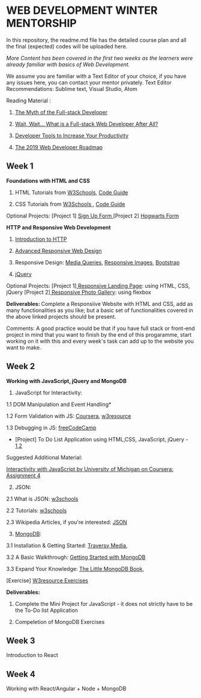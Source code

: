 <h1> WEB DEVELOPMENT WINTER MENTORSHIP </h1>


In this repository, the readme.md file has the detailed course plan and all the final (expected) codes will be uploaded here. 

<i>More Content has been covered in the first two weeks as the learners were already familiar with basics of Web Development.
</i>

We assume you are familiar with a Text Editor of your choice, if you have any issues here, you can contact your mentor privately. 
Text Editor Recommendations: Sublime text, Visual Studio, Atom 

Reading Material <more to come>: 
1. <a href = "https://www.andyshora.com/full-stack-developers.html"> The Myth of the Full-stack Developer </a>

2. <a href = "https://edward-designer.com/web/full-stack-web-developer/"> Wait, Wait… What is a Full-stack Web Developer After All? </a>

3. <a href="https://medium.com/better-programming/developer-tools-to-increase-your-productivity-6f4ec0c96dd9">Developer Tools to Increase Your Productivity</a>

4. <a href="https://medium.com/@sunilsandhu/the-web-developer-roadmap-for-2019-692cb02d36a4">The 2019 Web Developer Roadmap</a>
  


<h2> Week 1 </h2> 

<b>Foundations with HTML and CSS</b>

1. HTML Tutorials from <a href = "https://www.w3schools.com/html/default.asp">W3Schools</a>, <a href = "https://codeguide.co/#html">Code Guide </a>

2. CSS Tutorials from <a href = "https://www.w3schools.com/css/default.asp"> W3Schools </a>, <a href = "https://codeguide.co/#css">Code Guide </a>

Optional Projects:
[Project 1] <a href = "https://www.youtube.com/watch?v=OAzgHGrIHWY&list=PLJ8MMmYtV80_JcsDdNXpa3ckjd-Rh4fsD"> Sign Up Form </a>
[Project 2] <a href = "https://medium.com/frontendshortcut/make-hogwarts-admission-form-in-html-and-css-1cdc21165997"> Hogwarts Form </a>


<b> HTTP and Responsive Web Development </b>

1. <a href = "https://launchschool.com/books/http/read/introduction">Introduction to HTTP </a>

2. <a href = "https://learn.shayhowe.com/advanced-html-css/responsive-web-design/">Advanced Responsive Web Design</a>

3. Responsive Design: <a href= "https://www.youtube.com/watch?v=VQjy_33t8cg">Media Queries</a>, <a href="https://internetingishard.com/html-and-css/responsive-images/">Responsive Images</a>, <a href ="https://www.w3schools.com/bootstrap/default.asp"> Bootstrap </a> 

4. <a href = "http://jqfundamentals.com/chapter/jquery-basics">jQuery</a> 

Optional Projects: 
[Project 1]<a href = "https://www.youtube.com/watch?v=GJXXf3_dcng&t=177s"> Responsive Landing Page</a>: using HTML, CSS, jQuery
[Project 2]<a href = "https://medium.com/frontendshortcut/how-to-make-a-polaroid-photo-gallery-in-html-and-css-d68f5a306c84"> Responsive Photo Gallery</a>: using flexbox 

<b>Deliverables: </b>
Complete a Responsiive Website with HTML and CSS, add as many functionalities as you like; but a basic set of functionalities covered in the above linked projects should be present. 

Comments: A good practice would be that if you have full stack or front-end project in mind that you want to finish by the end of this progaramme, start working on it with this and every week's task can add up to the website you want to make.


<h2> Week 2</h2>

<b>Working with JavaScript, jQuery and MongoDB </b>

1. JavaScript for Interactivity: 

1.1 DOM Manipulation and Event Handling*

1.2 Form Validation with JS: <a href ="https://www.coursera.org/learn/javascript/lecture/LhVoE/simple-validation">Coursera</a>, <a href="https://www.w3resource.com/javascript/form/javascript-form-validation.php">w3resource</a> 

1.3 Debugging in JS: <a href = "https://www.freecodecamp.org/learn/javascript-algorithms-and-data-structures/debugging/">freeCodeCamp</a>

* [Project] To Do List Application using HTML,CSS, JavaScript, jQuery - <a href="https://www.youtube.com/watch?v=2wCpkOk2uCg&t=2s">1</a>,<a href ="https://www.youtube.com/watch?v=bGLZ2pwCaiI&t=157s">2</a>

Suggested Additional Material: 

<a href = "https://www.coursera.org/learn/javascript/peer/xQRc9/autocomplete-with-javascript">Interactivity with JavaScript by University of Michigan on Coursera: Assignment 4</a>


2. JSON:

2.1 What is JSON: <a href = "https://www.w3schools.com/whatis/whatis_json.asp">w3schools</a>

2.2 Tutorials: <a href = "https://www.w3schools.com/js/js_json_intro.asp">w3schools</a>

2.3 Wikipedia Articles, if you're interested: <a href = "https://en.wikipedia.org/wiki/JSON">JSON</a> 


3. <a href = "https://www.mongodb.com/">MongoDB</a>: 
 
3.1 Installation & Getting Started: <a href = "https://www.youtube.com/watch?v=-56x56UppqQ">Traversy Media</a>, 

3.2 A Basic Walkthrough: <a href = "https://www.freecodecamp.org/news/learn-mongodb-a4ce205e7739/">Getting Started with MongoDB</a>

3.3 Expand Your Knowledge: <a href="https://www.openmymind.net/2011/3/28/The-Little-MongoDB-Book/">The Little MongoDB Book</a>, 

[Exercise] <a href="https://www.w3resource.com/mongodb-exercises/">W3resource Exercises</a>


<b>Deliverables: </b>
1. Complete the Mini Project for JavaScript - it does not strictly have to be the To-Do list Application
 
2. Compeletion of MongoDB Exercises 


<h2> Week 3 </h2>

Introduction to React
  

<h2> Week 4 </h2> 

Working with React/Angular + Node + MongoDB

